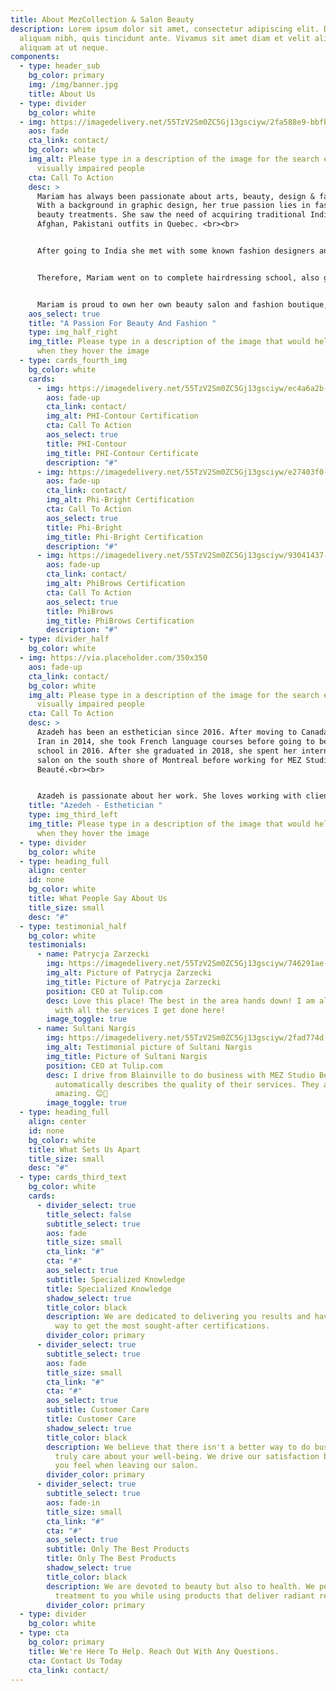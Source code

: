 ```yaml
---
title: About MezCollection & Salon Beauty
description: Lorem ipsum dolor sit amet, consectetur adipiscing elit. Duis at
  aliquam nibh, quis tincidunt ante. Vivamus sit amet diam et velit aliquam
  aliquam at ut neque.
components:
  - type: header_sub
    bg_color: primary
    img: /img/banner.jpg
    title: About Us
  - type: divider
    bg_color: white
  - img: https://imagedelivery.net/55TzV2Sm0ZC5Gj13gsciyw/2fa588e9-bbfb-47e5-e3b2-d19507114a00/800x1000
    aos: fade
    cta_link: contact/
    bg_color: white
    img_alt: Please type in a description of the image for the search engine or
      visually impaired people
    cta: Call To Action
    desc: >
      Mariam has always been passionate about arts, beauty, design & fashion.
      With a background in graphic design, her true passion lies in fashion and
      beauty treatments. She saw the need of acquiring traditional Indian,
      Afghan, Pakistani outfits in Quebec. <br><br>


      After going to India she met with some known fashion designers and pursued her dream of importing beautiful Indian traditional garments. Soon enough she opened her own boutique MEZ Collections in January 2017, but her collection was not complete unless she imported traditional afghan garments. Not long after her boutique became so famous that she started getting clients orders from all over the world.  From there, the dream only grew and motivation came that a boutique is not complete without a full service beauty salon. <br><br>


      Therefore, Mariam went on to complete hairdressing school, also got her certification as a microblading, permanent makeup, lash extensions, nails, microneedling certified artist from famous beauty academies like PHI academy, and opened MEZ Studio Beauté, a fully certified, full service salon, in April  2018.<br><br>


      Mariam is proud to own her own beauty salon and fashion boutique, named after her three beautiful daughters Mariha, Elaha and Zahra. She loves the work and it gives her great joy to see her clients leave with a smile. She is pleased to offer tri-bilingual services to both French, English and Dari speaking clients.<br><br>
    aos_select: true
    title: "A Passion For Beauty And Fashion "
    type: img_half_right
    img_title: Please type in a description of the image that would help the user
      when they hover the image
  - type: cards_fourth_img
    bg_color: white
    cards:
      - img: https://imagedelivery.net/55TzV2Sm0ZC5Gj13gsciyw/ec4a6a2b-ddb2-423d-3598-f67d268e9900/600x400
        aos: fade-up
        cta_link: contact/
        img_alt: PHI-Contour Certification
        cta: Call To Action
        aos_select: true
        title: PHI-Contour
        img_title: PHI-Contour Certificate
        description: "#"
      - img: https://imagedelivery.net/55TzV2Sm0ZC5Gj13gsciyw/e27403f0-2191-45f6-8b60-2a1d10367d00/600x400
        aos: fade-up
        cta_link: contact/
        img_alt: Phi-Bright Certification
        cta: Call To Action
        aos_select: true
        title: Phi-Bright
        img_title: Phi-Bright Certification
        description: "#"
      - img: https://imagedelivery.net/55TzV2Sm0ZC5Gj13gsciyw/93041437-26d1-4ab5-47c8-594ff59b4000/600x400
        aos: fade-up
        cta_link: contact/
        img_alt: PhiBrows Certification
        cta: Call To Action
        aos_select: true
        title: PhiBrows
        img_title: PhiBrows Certification
        description: "#"
  - type: divider_half
    bg_color: white
  - img: https://via.placeholder.com/350x350
    aos: fade-up
    cta_link: contact/
    bg_color: white
    img_alt: Please type in a description of the image for the search engine or
      visually impaired people
    cta: Call To Action
    desc: >
      Azadeh has been an esthetician since 2016. After moving to Canada from
      Iran in 2014, she took French language courses before going to beauty
      school in 2016. After she graduated in 2018, she spent her internship at a
      salon on the south shore of Montreal before working for MEZ Studio
      Beauté.<br><br>


      Azadeh is passionate about her work. She loves working with clients and offering practical tips on how to keep their skin looking young and healthy. She is known as the lady with “magic fingers” when she does facials. She is certified as a lashlift technician, lash extensions technician, micro-needling technician, and laser and electrolysis technician. 
    title: "Azedeh - Esthetician "
    type: img_third_left
    img_title: Please type in a description of the image that would help the user
      when they hover the image
  - type: divider
    bg_color: white
  - type: heading_full
    align: center
    id: none
    bg_color: white
    title: What People Say About Us
    title_size: small
    desc: "#"
  - type: testimonial_half
    bg_color: white
    testimonials:
      - name: Patrycja Zarzecki
        img: https://imagedelivery.net/55TzV2Sm0ZC5Gj13gsciyw/746291ae-2d5f-4fdb-86b8-4a74a3774f00/TestimonialBubble
        img_alt: Picture of Patrycja Zarzecki
        img_title: Picture of Patrycja Zarzecki
        position: CEO at Tulip.com
        desc: Love this place! The best in the area hands down! I am always satisfied
          with all the services I get done here!
        image_toggle: true
      - name: Sultani Nargis
        img: https://imagedelivery.net/55TzV2Sm0ZC5Gj13gsciyw/2fad774d-7151-48f3-cf1a-bdbf75dc5500/TestimonialBubble
        img_alt: Testimonial picture of Sultani Nargis
        img_title: Picture of Sultani Nargis
        position: CEO at Tulip.com
        desc: I drive from Blainville to do business with MEZ Studio Beauté... which
          automatically describes the quality of their services. They are
          amazing. 😊🙂
        image_toggle: true
  - type: heading_full
    align: center
    id: none
    bg_color: white
    title: What Sets Us Apart
    title_size: small
    desc: "#"
  - type: cards_third_text
    bg_color: white
    cards:
      - divider_select: true
        title_select: false
        subtitle_select: true
        aos: fade
        title_size: small
        cta_link: "#"
        cta: "#"
        aos_select: true
        subtitle: Specialized Knowledge
        title: Specialized Knowledge
        shadow_select: true
        title_color: black
        description: We are dedicated to delivering you results and have gone out of our
          way to get the most sought-after certifications.
        divider_color: primary
      - divider_select: true
        subtitle_select: true
        aos: fade
        title_size: small
        cta_link: "#"
        cta: "#"
        aos_select: true
        subtitle: Customer Care
        title: Customer Care
        shadow_select: true
        title_color: black
        description: We believe that there isn't a better way to do business than to
          truly care about your well-being. We drive our satisfaction by the way
          you feel when leaving our salon.
        divider_color: primary
      - divider_select: true
        subtitle_select: true
        aos: fade-in
        title_size: small
        cta_link: "#"
        cta: "#"
        aos_select: true
        subtitle: Only The Best Products
        title: Only The Best Products
        shadow_select: true
        title_color: black
        description: We are devoted to beauty but also to health. We personalize each
          treatment to you while using products that deliver radiant results.
        divider_color: primary
  - type: divider
    bg_color: white
  - type: cta
    bg_color: primary
    title: We're Here To Help. Reach Out With Any Questions.
    cta: Contact Us Today
    cta_link: contact/
---
```

